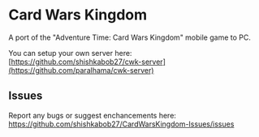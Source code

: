 # Card Wars Kingdom
A port of the "Adventure Time: Card Wars Kingdom" mobile game to PC.

You can setup your own server here: [https://github.com/shishkabob27/cwk-server](https://github.com/paralhama/cwk-server)

## Issues
Report any bugs or suggest enchancements here: https://github.com/shishkabob27/CardWarsKingdom-Issues/issues
